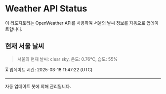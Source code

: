 
# Weather API Status

이 리포지토리는 OpenWeather API를 사용하여 서울의 날씨 정보를 자동으로 업데이트합니다.

## 현재 서울 날씨
> 서울의 현재 날씨: clear sky, 온도: 0.76°C, 습도: 55%

⏳ 업데이트 시간: 2025-03-18 11:47:22 (UTC)

---
자동 업데이트 봇에 의해 관리됩니다.
